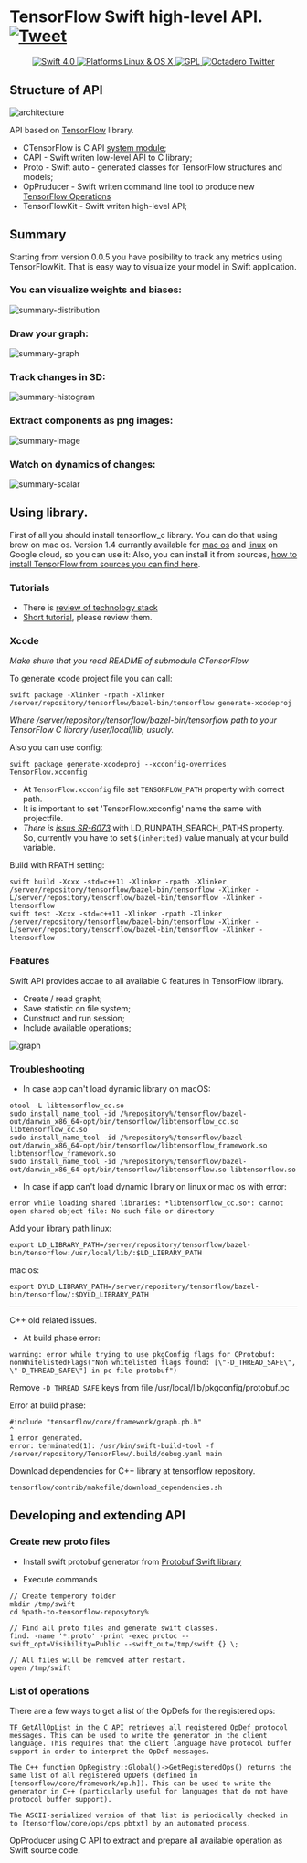 # TensorFlow Swift high-level API. [![Tweet](https://img.shields.io/twitter/url/http/shields.io.svg?style=social)](https://twitter.com/intent/tweet?text=TensorFlowKit%20is%20Swift%20API%20for%20tensorflow,%20easiest%20way%20to%20do%20your%20app%20more%20intelligent&url=https://github.com/Octadero/TensorFlow&via=octadero&hashtags=swift,ml,tensorflow,NeuralNetworks,AI)



<p align="center">
<a href="https://developer.apple.com/swift/" target="_blank">
<img src="https://img.shields.io/badge/Swift-4.0-orange.svg?style=flat" alt="Swift 4.0">
</a>
<a href="https://developer.apple.com/swift/" target="_blank">
<img src="https://img.shields.io/badge/Platforms-%20Linux%20%26%20OS%20X%20-brightgreen.svg?style=flat" alt="Platforms Linux & OS X">
</a>
<a href="http://perfect.org/licensing.html" target="_blank">
<img src="https://img.shields.io/aur/license/yaourt.svg?style=flat" alt="GPL">
</a>
<a href="http://twitter.com/Octadero" target="_blank">
<img src="https://img.shields.io/badge/Twitter-@Octadero-0084b4.svg?style=flat" alt="Octadero Twitter">
</a>
</p>

## Structure of API
![architecture](https://raw.githubusercontent.com/Octadero/TensorFlow/master/Documentation/resources/TensorFlowProject@2x.png)

API based on [TensorFlow](https://www.tensorflow.org) library.
* CTensorFlow is C API [system module](https://github.com/apple/swift-package-manager/blob/master/Documentation/Usage.md#require-system-libraries);
* CAPI - Swift writen low-level API to C library;
* Proto - Swift auto - generated classes for TensorFlow structures and models;
* OpPruducer - Swift writen command line tool to produce new [TensorFlow Operations](https://www.tensorflow.org/extend/architecture)
* TensorFlowKit - Swift writen high-level API;

## Summary
Starting from version 0.0.5 you have posibility to track any metrics using TensorFlowKit.
That is easy way to visualize your model in Swift application.
### You can visualize weights and biases:
![summary-distribution](https://raw.githubusercontent.com/Octadero/TensorFlow/master/Documentation/resources/summary-distribution@2x.png)

### Draw your graph:
![summary-graph](https://raw.githubusercontent.com/Octadero/TensorFlow/master/Documentation/resources/summary-graph@2x.png)

### Track changes in 3D:
![summary-histogram](https://raw.githubusercontent.com/Octadero/TensorFlow/master/Documentation/resources/summary-histogram@2x.png)

### Extract components as png images:
![summary-image](https://raw.githubusercontent.com/Octadero/TensorFlow/master/Documentation/resources/summary-image@2x.png)

### Watch on dynamics of changes:
![summary-scalar](https://raw.githubusercontent.com/Octadero/TensorFlow/master/Documentation/resources/summary-scalar@2x.png)


## Using library.

First of all you should install tensorflow_c library. You can do that using brew on mac os.
Version 1.4 currantly  available for [mac os](https://storage.googleapis.com/tensorflow/libtensorflow/libtensorflow-cpu-darwin-x86_64-1.4.0.tar.gz) and [linux](https://storage.googleapis.com/tensorflow/libtensorflow/libtensorflow-cpu-linux-x86_64-1.4.0.tar.gz) on Google cloud, so you can use it:
Also, you can install it from sources, [how to install TensorFlow from sources you can find here](https://www.octadero.com/2017/08/27/tensorflow-c-environment/).

### Tutorials
* There is [review of technology stack](https://www.octadero.com/2017/11/14/swift-and-tensorflow/)
* [Short tutorial](https://www.octadero.com/2017/11/16/mnist-by-tensorflowkit/), please review them.

### Xcode
*Make shure that you read README of submodule CTensorFlow*

To generate xcode project file you can call:

```
swift package -Xlinker -rpath -Xlinker /server/repository/tensorflow/bazel-bin/tensorflow generate-xcodeproj
```
_Where */server/repository/tensorflow/bazel-bin/tensorflow* path to your TensorFlow C library */user/local/lib, usualy.*_

Also you can use config:
```
swift package generate-xcodeproj --xcconfig-overrides TensorFlow.xcconfig
```

* At `TensorFlow.xcconfig` file set `TENSORFLOW_PATH` property with correct path.
* It is important to set 'TensorFlow.xcconfig' name the same with projectfile.
* *There is [issus SR-6073](https://bugs.swift.org/browse/SR-6073)* with LD_RUNPATH_SEARCH_PATHS property. So, currently you have to set `$(inherited)` value manualy at your build variable.

Build with RPATH setting:
```
swift build -Xcxx -std=c++11 -Xlinker -rpath -Xlinker /server/repository/tensorflow/bazel-bin/tensorflow -Xlinker -L/server/repository/tensorflow/bazel-bin/tensorflow -Xlinker -ltensorflow
swift test -Xcxx -std=c++11 -Xlinker -rpath -Xlinker /server/repository/tensorflow/bazel-bin/tensorflow -Xlinker -L/server/repository/tensorflow/bazel-bin/tensorflow -Xlinker -ltensorflow
```
### Features
Swift API provides accae to all available C features in TensorFlow library.

* Create / read grapht;
* Save statistic on file system;
* Cunstruct and run session;
* Include available operations;

![graph](https://raw.githubusercontent.com/Octadero/TensorFlow/master/Documentation/resources/grapht@2x.png)

### Troubleshooting
* In case app can't load dynamic library on macOS:

```
otool -L libtensorflow_cc.so
sudo install_name_tool -id /%repository%/tensorflow/bazel-out/darwin_x86_64-opt/bin/tensorflow/libtensorflow_cc.so libtensorflow_cc.so
sudo install_name_tool -id /%repository%/tensorflow/bazel-out/darwin_x86_64-opt/bin/tensorflow/libtensorflow_framework.so libtensorflow_framework.so
sudo install_name_tool -id /%repository%/tensorflow/bazel-out/darwin_x86_64-opt/bin/tensorflow/libtensorflow.so libtensorflow.so
```

* In case if app can't load dynamic library on linux or mac os with error:
```
error while loading shared libraries: *libtensorflow_cc.so*: cannot open shared object file: No such file or directory
```
Add your library path linux:
```
export LD_LIBRARY_PATH=/server/repository/tensorflow/bazel-bin/tensorflow:/usr/local/lib/:$LD_LIBRARY_PATH
```
mac os:
```
export DYLD_LIBRARY_PATH=/server/repository/tensorflow/bazel-bin/tensorflow/:$DYLD_LIBRARY_PATH
```

---
C++ old related issues.

* At build phase error:
```
warning: error while trying to use pkgConfig flags for CProtobuf: nonWhitelistedFlags("Non whitelisted flags found: [\"-D_THREAD_SAFE\", \"-D_THREAD_SAFE\"] in pc file protobuf")
```
Remove `-D_THREAD_SAFE` keys from file /usr/local/lib/pkgconfig/protobuf.pc

Error at build phase:
```
#include "tensorflow/core/framework/graph.pb.h"                                                                                                                                         ^                                                                                                                                                                     1 error generated.                                                                                                                                                             error: terminated(1): /usr/bin/swift-build-tool -f /server/repository/TensorFlow/.build/debug.yaml main
```

Download dependencies for C++ library at tensorflow repository.
```
tensorflow/contrib/makefile/download_dependencies.sh
```

## Developing and extending API

### Create new proto files

* Install swift protobuf generator from [Protobuf Swift library](https://github.com/apple/swift-protobuf) 

* Execute commands

```
// Create temperory folder
mkdir /tmp/swift
cd %path-to-tensorflow-reposytory%

// Find all proto files and generate swift classes.
find. -name '*.proto' -print -exec protoc --swift_opt=Visibility=Public --swift_out=/tmp/swift {} \;

// All files will be removed after restart.
open /tmp/swift
```

### List of operations
There are a few ways to get a list of the OpDefs for the registered ops:

```
TF_GetAllOpList in the C API retrieves all registered OpDef protocol messages. This can be used to write the generator in the client language. This requires that the client language have protocol buffer support in order to interpret the OpDef messages.

The C++ function OpRegistry::Global()->GetRegisteredOps() returns the same list of all registered OpDefs (defined in [tensorflow/core/framework/op.h]). This can be used to write the generator in C++ (particularly useful for languages that do not have protocol buffer support).

The ASCII-serialized version of that list is periodically checked in to [tensorflow/core/ops/ops.pbtxt] by an automated process.

```
OpProducer using C API to extract and prepare all available operation as Swift source code.



